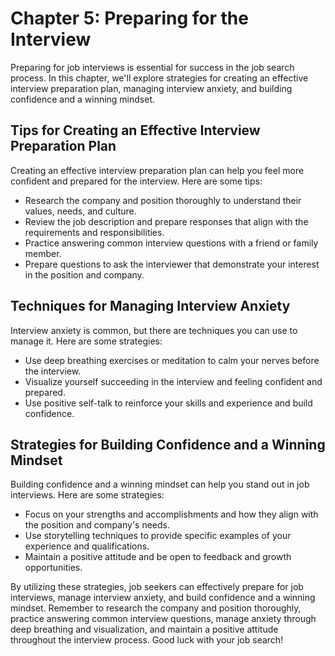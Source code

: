 Chapter 5: Preparing for the Interview
======================================

Preparing for job interviews is essential for success in the job search process. In this chapter, we'll explore strategies for creating an effective interview preparation plan, managing interview anxiety, and building confidence and a winning mindset.

Tips for Creating an Effective Interview Preparation Plan
---------------------------------------------------------

Creating an effective interview preparation plan can help you feel more confident and prepared for the interview. Here are some tips:

* Research the company and position thoroughly to understand their values, needs, and culture.
* Review the job description and prepare responses that align with the requirements and responsibilities.
* Practice answering common interview questions with a friend or family member.
* Prepare questions to ask the interviewer that demonstrate your interest in the position and company.

Techniques for Managing Interview Anxiety
-----------------------------------------

Interview anxiety is common, but there are techniques you can use to manage it. Here are some strategies:

* Use deep breathing exercises or meditation to calm your nerves before the interview.
* Visualize yourself succeeding in the interview and feeling confident and prepared.
* Use positive self-talk to reinforce your skills and experience and build confidence.

Strategies for Building Confidence and a Winning Mindset
--------------------------------------------------------

Building confidence and a winning mindset can help you stand out in job interviews. Here are some strategies:

* Focus on your strengths and accomplishments and how they align with the position and company's needs.
* Use storytelling techniques to provide specific examples of your experience and qualifications.
* Maintain a positive attitude and be open to feedback and growth opportunities.

By utilizing these strategies, job seekers can effectively prepare for job interviews, manage interview anxiety, and build confidence and a winning mindset. Remember to research the company and position thoroughly, practice answering common interview questions, manage anxiety through deep breathing and visualization, and maintain a positive attitude throughout the interview process. Good luck with your job search!
